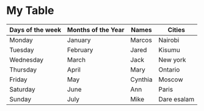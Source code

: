 # My Table
|Days of the week|Months of the Year|Names|Cities|
---|---|---|---|
Monday| January | Marcos | Nairobi
Tuesday|February|Jared|Kisumu
Wednesday|March|Jack|New york
Thursday|April|Mary|Ontario
Friday|May|Cynthia|Moscow
Saturday|June|Ann|Paris
Sunday|July|Mike|Dare esalam